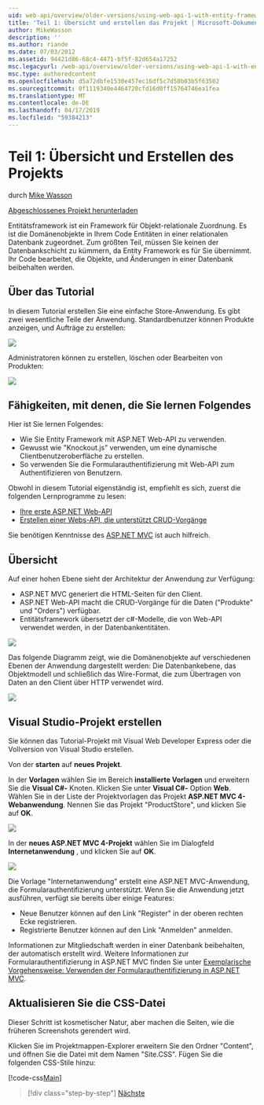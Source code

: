 ```yaml
---
uid: web-api/overview/older-versions/using-web-api-1-with-entity-framework-5/using-web-api-with-entity-framework-part-1
title: 'Teil 1: Übersicht und erstellen das Projekt | Microsoft-Dokumentation'
author: MikeWasson
description: ''
ms.author: riande
ms.date: 07/03/2012
ms.assetid: 94421d86-68c4-4471-bf5f-82d654a17252
msc.legacyurl: /web-api/overview/older-versions/using-web-api-1-with-entity-framework-5/using-web-api-with-entity-framework-part-1
msc.type: authoredcontent
ms.openlocfilehash: d5a72dbfe1530e457ec16df5c7d50b03b5f63502
ms.sourcegitcommit: 0f1119340e4464720cfd16d0ff15764746ea1fea
ms.translationtype: MT
ms.contentlocale: de-DE
ms.lasthandoff: 04/17/2019
ms.locfileid: "59384213"
---
```

# <a name="part-1-overview-and-creating-the-project"></a>Teil 1: Übersicht und Erstellen des Projekts

durch [Mike Wasson](https://github.com/MikeWasson)

[Abgeschlossenes Projekt herunterladen](http://code.msdn.microsoft.com/ASP-NET-Web-API-with-afa30545)

Entitätsframework ist ein Framework für Objekt-relationale Zuordnung. Es ist die Domänenobjekte in Ihrem Code Entitäten in einer relationalen Datenbank zugeordnet. Zum größten Teil, müssen Sie keinen der Datenbankschicht zu kümmern, da Entity Framework es für Sie übernimmt. Ihr Code bearbeitet, die Objekte, und Änderungen in einer Datenbank beibehalten werden.

## <a name="about-the-tutorial"></a>Über das Tutorial

In diesem Tutorial erstellen Sie eine einfache Store-Anwendung. Es gibt zwei wesentliche Teile der Anwendung. Standardbenutzer können Produkte anzeigen, und Aufträge zu erstellen:

![](using-web-api-with-entity-framework-part-1/_static/image1.png)

Administratoren können zu erstellen, löschen oder Bearbeiten von Produkten:

![](using-web-api-with-entity-framework-part-1/_static/image2.png)

## <a name="skills-youll-learn"></a>Fähigkeiten, mit denen, die Sie lernen Folgendes

Hier ist Sie lernen Folgendes:

- Wie Sie Entity Framework mit ASP.NET Web-API zu verwenden.
- Gewusst wie "Knockout.js" verwenden, um eine dynamische Clientbenutzeroberfläche zu erstellen.
- So verwenden Sie die Formularauthentifizierung mit Web-API zum Authentifizieren von Benutzern.

Obwohl in diesem Tutorial eigenständig ist, empfiehlt es sich, zuerst die folgenden Lernprogramme zu lesen:

- [Ihre erste ASP.NET Web-API](../../getting-started-with-aspnet-web-api/tutorial-your-first-web-api.md)
- [Erstellen einer Webs-API, die unterstützt CRUD-Vorgänge](../creating-a-web-api-that-supports-crud-operations.md)

Sie benötigen Kenntnisse des [ASP.NET MVC](../../../../mvc/index.md) ist auch hilfreich.

## <a name="overview"></a>Übersicht

Auf einer hohen Ebene sieht der Architektur der Anwendung zur Verfügung:

- ASP.NET MVC generiert die HTML-Seiten für den Client.
- ASP.NET Web-API macht die CRUD-Vorgänge für die Daten ("Produkte" und "Orders") verfügbar.
- Entitätsframework übersetzt der c#-Modelle, die von Web-API verwendet werden, in der Datenbankentitäten.

![](using-web-api-with-entity-framework-part-1/_static/image3.png)

Das folgende Diagramm zeigt, wie die Domänenobjekte auf verschiedenen Ebenen der Anwendung dargestellt werden: Die Datenbankebene, das Objektmodell und schließlich das Wire-Format, die zum Übertragen von Daten an den Client über HTTP verwendet wird.

![](using-web-api-with-entity-framework-part-1/_static/image4.png)

## <a name="create-the-visual-studio-project"></a>Visual Studio-Projekt erstellen

Sie können das Tutorial-Projekt mit Visual Web Developer Express oder die Vollversion von Visual Studio erstellen.

Von der **starten** auf **neues Projekt**.

In der **Vorlagen** wählen Sie im Bereich **installierte Vorlagen** und erweitern Sie die **Visual C#-** Knoten. Klicken Sie unter **Visual C#-** Option **Web**. Wählen Sie in der Liste der Projektvorlagen das Projekt **ASP.NET MVC 4-Webanwendung**. Nennen Sie das Projekt "ProductStore", und klicken Sie auf **OK**.

![](using-web-api-with-entity-framework-part-1/_static/image5.png)

In der **neues ASP.NET MVC 4-Projekt** wählen Sie im Dialogfeld **Internetanwendung** , und klicken Sie auf **OK**.

![](using-web-api-with-entity-framework-part-1/_static/image6.png)

Die Vorlage "Internetanwendung" erstellt eine ASP.NET MVC-Anwendung, die Formularauthentifizierung unterstützt. Wenn Sie die Anwendung jetzt ausführen, verfügt sie bereits über einige Features:

- Neue Benutzer können auf den Link "Register" in der oberen rechten Ecke registrieren.
- Registrierte Benutzer können auf den Link "Anmelden" anmelden.

Informationen zur Mitgliedschaft werden in einer Datenbank beibehalten, der automatisch erstellt wird. Weitere Informationen zur Formularauthentifizierung in ASP.NET MVC finden Sie unter [Exemplarische Vorgehensweise: Verwenden der Formularauthentifizierung in ASP.NET MVC](https://msdn.microsoft.com/library/ff398049(VS.98).aspx).

## <a name="update-the-css-file"></a>Aktualisieren Sie die CSS-Datei

Dieser Schritt ist kosmetischer Natur, aber machen die Seiten, wie die früheren Screenshots gerendert wird.

Klicken Sie im Projektmappen-Explorer erweitern Sie den Ordner "Content", und öffnen Sie die Datei mit dem Namen "Site.CSS". Fügen Sie die folgenden CSS-Stile hinzu:

[!code-css[Main](using-web-api-with-entity-framework-part-1/samples/sample1.css)]

> [!div class="step-by-step"]
> [Nächste](using-web-api-with-entity-framework-part-2.md)
